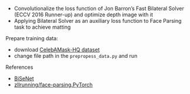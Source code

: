 - Convolutionalize the loss function of Jon Barron’s Fast Bilateral Solver (ECCV 2016 Runner-up) and optimize
depth image with it
- Applying Bilateral Solver as an auxiliary loss function to Face Parsing task to achieve matting

Prepare training data:
- download [CelebAMask-HQ dataset](https://github.com/switchablenorms/CelebAMask-HQ)
- change file path in the `prepropess_data.py`  and run

References
- [BiSeNet](https://github.com/CoinCheung/BiSeNet)
- [zllrunning/face-parsing.PyTorch](https://github.com/zllrunning/face-parsing.PyTorch)
